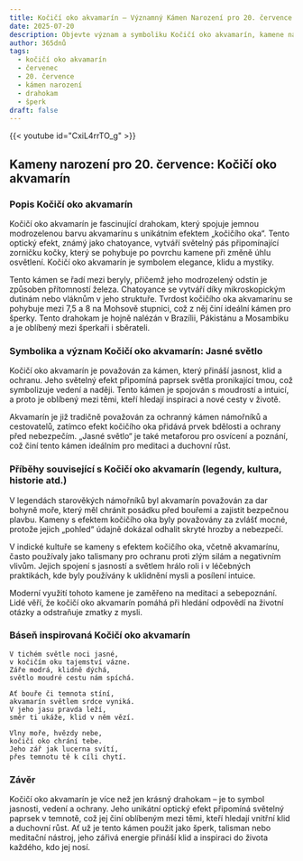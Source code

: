```yaml
---
title: Kočičí oko akvamarín – Významný Kámen Narození pro 20. července
date: 2025-07-20
description: Objevte význam a symboliku Kočičí oko akvamarín, kamene narození pro 20. července, který symbolizuje Jasné světlo. Přečtěte si legendy a inspirující příběhy.
author: 365dnů
tags:
  - kočičí oko akvamarín
  - červenec
  - 20. července
  - kámen narození
  - drahokam
  - šperk
draft: false
---
```


{{< youtube id="CxiL4rrTO_g" >}}

## Kameny narození pro 20. července: Kočičí oko akvamarín

### Popis Kočičí oko akvamarín

Kočičí oko akvamarín je fascinující drahokam, který spojuje jemnou modrozelenou barvu akvamarínu s unikátním efektem „kočičího oka“. Tento optický efekt, známý jako chatoyance, vytváří světelný pás připomínající zorničku kočky, který se pohybuje po povrchu kamene při změně úhlu osvětlení. Kočičí oko akvamarín je symbolem elegance, klidu a mystiky.

Tento kámen se řadí mezi beryly, přičemž jeho modrozelený odstín je způsoben přítomností železa. Chatoyance se vytváří díky mikroskopickým dutinám nebo vláknům v jeho struktuře. Tvrdost kočičího oka akvamarínu se pohybuje mezi 7,5 a 8 na Mohsově stupnici, což z něj činí ideální kámen pro šperky. Tento drahokam je hojně nalézán v Brazílii, Pákistánu a Mosambiku a je oblíbený mezi šperkaři i sběrateli.

### Symbolika a význam Kočičí oko akvamarín: Jasné světlo

Kočičí oko akvamarín je považován za kámen, který přináší jasnost, klid a ochranu. Jeho světelný efekt připomíná paprsek světla pronikající tmou, což symbolizuje vedení a naději. Tento kámen je spojován s moudrostí a intuicí, a proto je oblíbený mezi těmi, kteří hledají inspiraci a nové cesty v životě.

Akvamarín je již tradičně považován za ochranný kámen námořníků a cestovatelů, zatímco efekt kočičího oka přidává prvek bdělosti a ochrany před nebezpečím. „Jasné světlo“ je také metaforou pro osvícení a poznání, což činí tento kámen ideálním pro meditaci a duchovní růst.

### Příběhy související s Kočičí oko akvamarín (legendy, kultura, historie atd.)

V legendách starověkých námořníků byl akvamarín považován za dar bohyně moře, který měl chránit posádku před bouřemi a zajistit bezpečnou plavbu. Kameny s efektem kočičího oka byly považovány za zvlášť mocné, protože jejich „pohled“ údajně dokázal odhalit skryté hrozby a nebezpečí.

V indické kultuře se kameny s efektem kočičího oka, včetně akvamarínu, často používaly jako talismany pro ochranu proti zlým silám a negativním vlivům. Jejich spojení s jasností a světlem hrálo roli i v léčebných praktikách, kde byly používány k uklidnění mysli a posílení intuice.

Moderní využití tohoto kamene je zaměřeno na meditaci a sebepoznání. Lidé věří, že kočičí oko akvamarín pomáhá při hledání odpovědí na životní otázky a odstraňuje zmatky z mysli.

### Báseň inspirovaná Kočičí oko akvamarín

```
V tichém světle noci jasné,  
v kočičím oku tajemství vázne.  
Záře modrá, klidně dýchá,  
světlo moudré cestu nám spíchá.

Ať bouře či temnota stíní,  
akvamarín světlem srdce vyniká.  
V jeho jasu pravda leží,  
směr ti ukáže, klid v něm vězí.

Vlny moře, hvězdy nebe,  
kočičí oko chrání tebe.  
Jeho zář jak lucerna svítí,  
přes temnotu tě k cíli chytí.
```

### Závěr

Kočičí oko akvamarín je více než jen krásný drahokam – je to symbol jasnosti, vedení a ochrany. Jeho unikátní optický efekt připomíná světelný paprsek v temnotě, což jej činí oblíbeným mezi těmi, kteří hledají vnitřní klid a duchovní růst. Ať už je tento kámen použit jako šperk, talisman nebo meditační nástroj, jeho zářivá energie přináší klid a inspiraci do života každého, kdo jej nosí.